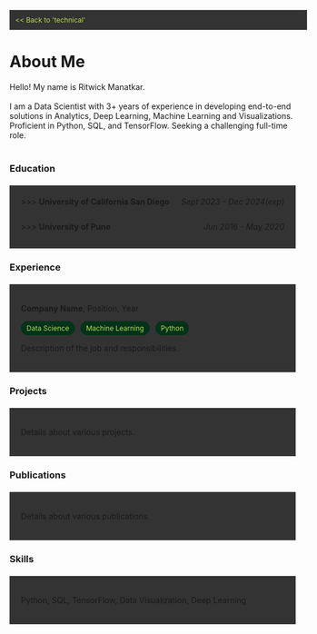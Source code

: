 <link rel="stylesheet" href="https://cdnjs.cloudflare.com/ajax/libs/font-awesome/6.0.0-beta3/css/all.min.css">

<style>
    .back-button {
        display: block;
        width: 100%;
        padding: 10px;
        background-color: #333;
        color: #bada55;
        text-align: left;
        text-decoration: none;
        font-size: 12px;
        top: -30px
    }
    
    .container {
        padding-top: 10px;
    }
    
    .section {
        padding: 20px;
        margin: 20px 0;
    }

    .section:nth-child(odd) {
        background-color: #333;
    }

    .section:nth-child(even) {
        background-color: #332;
    }

    .tags {
        display: flex;
        flex-wrap: wrap;
        gap: 5px;
    }

    .course {
        background-color: #332;
        color: #bada55;
        padding: 5px 10px;
        border-radius: 3px;
        font-size: 12px;
    }

    .tag {
        background-color: #003319;
        color: #bada55;
        padding: 5px 10px;
        border-radius: 15px;
        font-size: 12px;
        margin-right: 5px;
    }

    details {
        margin-bottom: 10px;
    }
    
    summary {
        cursor: pointer;
        display: flex;
        justify-content: space-between;
    }

    .date-range {
        margin-left: auto;
        font-style: italic;
    }
</style>

<a href="https://ritwickmanatkar.github.io/blog/technical/" class="back-button"> << Back to 
'technical'</a>

<h1>
   About Me
</h1>

Hello! My name is Ritwick Manatkar.<br><br>
I am a Data Scientist with 3+ years of experience in developing end-to-end solutions in Analytics,
Deep Learning, Machine Learning and Visualizations. Proficient in Python, SQL, and TensorFlow. 
Seeking a challenging full-time role.<br><br>
<h3>Education</h3>
<div class="section">
    <details>
        <summary>
            <span> >>> <b>University of California San Diego</b></span>
            <span class="date-range">Sept 2023 - Dec 2024(exp)</span>
        </summary>
        <hr>
        <p><i class="fas fa-university icon"></i>  <u>Master of Science in Data Science</u></p>
        <p><i class="fas fa-map-marker-alt icon"></i>  <u>Location</u>: San Diego, CA</p>
        <p><i class="fas fa-graduation-cap icon"></i>  <u>GPA</u>: 3.92 / 4.00</p>
        <div class="tags">
            <div class="course">Probability & Statistics</div>
            <div class="course">Data Management</div>
            <div class="course">Numeric Linear Algebra</div>
            <div class="course">Machine Learning</div>
            <div class="course">Scalable Data Systems</div>
            <div class="course">Statistical Models</div>
            <div class="course">Causal Inference</div>
            <div class="course">Fraud Analytics</div>
            <div class="course">Trustworthy Machine Learning</div>
        </div>
        <hr>
    </details>
    <br>
    <details>
        <summary>
            <span> >>> <b>University of Pune</b></span>
            <span class="date-range">Jun 2016 - May 2020</span>
        </summary>
        <hr>
        <p><i class="fas fa-university icon"></i>  <u>Bachelor of Engineering in Computer 
Engineering</u></p>
        <p><i class="fas fa-map-marker-alt icon"></i> <u>Location</u>: Pune, India</p>
        <p><i class="fas fa-graduation-cap icon"></i> <u>GPA</u>: 3.96 / 4.00</p>
        <div class="tags">
            <div class="course">Engineering Mathematics I</div>
            <div class="course">Fundamentals of Programming Language I</div>
            <div class="course">Basic Electronics Engineering</div>
            <div class="course">Engineering Graphics I</div>
            <div class="course">Engineering Mathematics II</div>
            <div class="course">Fundamentals of Programming Language II</div>
            <div class="course">Basic Electronics Engineering</div>
            <div class="course">Basic Mechanical Engineering</div>
            <div class="course">Engineering Graphics II</div>
            <div class="course">Discrete Mathematics</div>
            <div class="course">Digital Electronic and Logic Design</div>
            <div class="course">Data Structures and Algorithms</div>
            <div class="course">Computer Organization and Architecture</div>
            <div class="course">Object Oriented Programming</div>
            <div class="course">Engineering Mathematics III</div>
            <div class="course">Computer Graphics</div>
            <div class="course">Advanced Data Structures</div>
            <div class="course">Microprocessor</div>
            <div class="course">Principles of Programming Languages</div>
            <div class="course">Theory of Computation</div>
            <div class="course">Database Management Systems</div>
            <div class="course">Software Engineering and Project Management</div>
            <div class="course">Information System and Engineering Economics</div>
            <div class="course">Computer Networks</div>
            <div class="course">Design and Analysis of Algorithms</div>
            <div class="course">Systems Programming and Operating Systems</div>
            <div class="course">Embedded System and Internet of Things</div>
            <div class="course">Software Modeling and Design</div>
            <div class="course">Web Technology</div>
            <div class="course">High Performance Computing</div>
            <div class="course">Artificial Intelligence and Robotics</div>
            <div class="course">Data Analytics</div>
            <div class="course">Data Mining and Warehousing</div>
            <div class="course">Operation Research</div>
            <div class="course">Machine Learning</div>
            <div class="course">Information and Cyber Security</div>
            <div class="course">Embedded and Real Time Operating Systems</div>
            <div class="course">Human Computer Interface</div>
        </div>
        <hr>
    </details>
</div>

<h3>Experience</h3>
<div class="section">
    <p><strong>Company Name</strong>, Position, Year</p>
    <div class="tags">
        <div class="tag">Data Science</div>
        <div class="tag">Machine Learning</div>
        <div class="tag">Python</div>
    </div>
    <p>Description of the job and responsibilities.</p>
</div>

<h3>Projects</h3>
<div class="section">
    <p>Details about various projects.</p>
</div>

<h3>Publications</h3>
<div class="section">
    <p>Details about various publications.</p>
</div>

<h3>Skills</h3>
<div class="section">
    <p>Python, SQL, TensorFlow, Data Visualization, Deep Learning</p>
</div>


